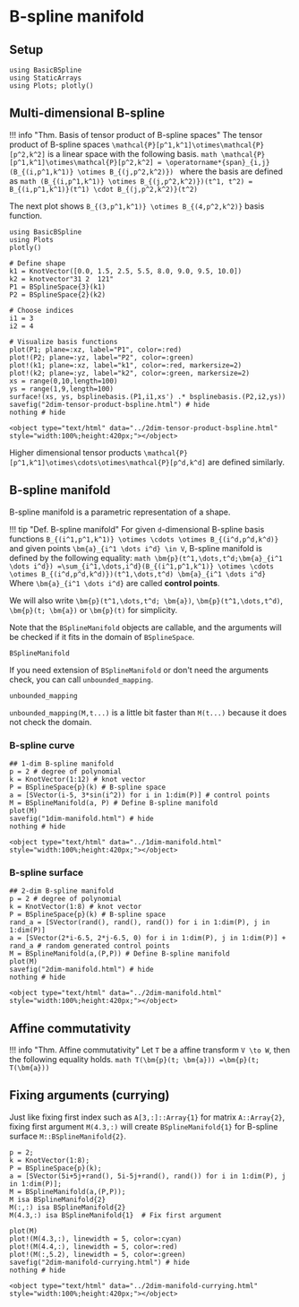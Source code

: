 # B-spline manifold

## Setup
```@example math_bsplinemanifold
using BasicBSpline
using StaticArrays
using Plots; plotly()
```

## Multi-dimensional B-spline

!!! info "Thm.  Basis of tensor product of B-spline spaces"
    The tensor product of B-spline spaces ``\mathcal{P}[p^1,k^1]\otimes\mathcal{P}[p^2,k^2]`` is a linear space with the following basis.
    ```math
    \mathcal{P}[p^1,k^1]\otimes\mathcal{P}[p^2,k^2]
    = \operatorname*{span}_{i,j} (B_{(i,p^1,k^1)} \otimes B_{(j,p^2,k^2)})
    ```
    where the basis are defined as
    ```math
    (B_{(i,p^1,k^1)} \otimes B_{(j,p^2,k^2)})(t^1, t^2)
    = B_{(i,p^1,k^1)}(t^1) \cdot B_{(j,p^2,k^2)}(t^2)
    ```

The next plot shows ``B_{(3,p^1,k^1)} \otimes B_{(4,p^2,k^2)}`` basis function.

```@example math_bsplinemanifold
using BasicBSpline
using Plots
plotly()

# Define shape
k1 = KnotVector([0.0, 1.5, 2.5, 5.5, 8.0, 9.0, 9.5, 10.0])
k2 = knotvector"31 2  121"
P1 = BSplineSpace{3}(k1)
P2 = BSplineSpace{2}(k2)

# Choose indices
i1 = 3
i2 = 4

# Visualize basis functions
plot(P1; plane=:xz, label="P1", color=:red)
plot!(P2; plane=:yz, label="P2", color=:green)
plot!(k1; plane=:xz, label="k1", color=:red, markersize=2)
plot!(k2; plane=:yz, label="k2", color=:green, markersize=2)
xs = range(0,10,length=100)
ys = range(1,9,length=100)
surface!(xs, ys, bsplinebasis.(P1,i1,xs') .* bsplinebasis.(P2,i2,ys))
savefig("2dim-tensor-product-bspline.html") # hide
nothing # hide
```

```@raw html
<object type="text/html" data="../2dim-tensor-product-bspline.html" style="width:100%;height:420px;"></object>
```

Higher dimensional tensor products ``\mathcal{P}[p^1,k^1]\otimes\cdots\otimes\mathcal{P}[p^d,k^d]`` are defined similarly.

## B-spline manifold
B-spline manifold is a parametric representation of a shape.

!!! tip "Def.  B-spline manifold"
    For given ``d``-dimensional B-spline basis functions ``B_{(i^1,p^1,k^1)} \otimes \cdots \otimes B_{(i^d,p^d,k^d)}`` and given points ``\bm{a}_{i^1 \dots i^d} \in V``, B-spline manifold is defined by the following equality:
    ```math
    \bm{p}(t^1,\dots,t^d;\bm{a}_{i^1 \dots i^d})
    =\sum_{i^1,\dots,i^d}(B_{(i^1,p^1,k^1)} \otimes \cdots \otimes B_{(i^d,p^d,k^d)})(t^1,\dots,t^d) \bm{a}_{i^1 \dots i^d}
    ```
    Where ``\bm{a}_{i^1 \dots i^d}`` are called **control points**.

We will also write ``\bm{p}(t^1,\dots,t^d; \bm{a})``, ``\bm{p}(t^1,\dots,t^d)``, ``\bm{p}(t; \bm{a})`` or ``\bm{p}(t)`` for simplicity.

Note that the `BSplineManifold` objects are callable, and the arguments will be checked if it fits in the domain of `BSplineSpace`.

```@docs
BSplineManifold
```

If you need extension of `BSplineManifold` or don't need the arguments check, you can call `unbounded_mapping`.

```@docs
unbounded_mapping
```

`unbounded_mapping(M,t...)` is a little bit faster than `M(t...)` because it does not check the domain.

### B-spline curve
```@example math_bsplinemanifold
## 1-dim B-spline manifold
p = 2 # degree of polynomial
k = KnotVector(1:12) # knot vector
P = BSplineSpace{p}(k) # B-spline space
a = [SVector(i-5, 3*sin(i^2)) for i in 1:dim(P)] # control points
M = BSplineManifold(a, P) # Define B-spline manifold
plot(M)
savefig("1dim-manifold.html") # hide
nothing # hide
```

```@raw html
<object type="text/html" data="../1dim-manifold.html" style="width:100%;height:420px;"></object>
```

### B-spline surface
```@example math_bsplinemanifold
## 2-dim B-spline manifold
p = 2 # degree of polynomial
k = KnotVector(1:8) # knot vector
P = BSplineSpace{p}(k) # B-spline space
rand_a = [SVector(rand(), rand(), rand()) for i in 1:dim(P), j in 1:dim(P)]
a = [SVector(2*i-6.5, 2*j-6.5, 0) for i in 1:dim(P), j in 1:dim(P)] + rand_a # random generated control points
M = BSplineManifold(a,(P,P)) # Define B-spline manifold
plot(M)
savefig("2dim-manifold.html") # hide
nothing # hide
```

```@raw html
<object type="text/html" data="../2dim-manifold.html" style="width:100%;height:420px;"></object>
```

## Affine commutativity
!!! info "Thm.  Affine commutativity"
    Let ``T`` be a affine transform ``V \to W``, then the following equality holds.
    ```math
    T(\bm{p}(t; \bm{a}))
    =\bm{p}(t; T(\bm{a}))
    ```

## Fixing arguments (currying)
Just like fixing first index such as `A[3,:]::Array{1}` for matrix `A::Array{2}`, fixing first argument `M(4.3,:)` will create `BSplineManifold{1}` for B-spline surface `M::BSplineManifold{2}`.

```@repl math_bsplinemanifold
p = 2;
k = KnotVector(1:8);
P = BSplineSpace{p}(k);
a = [SVector(5i+5j+rand(), 5i-5j+rand(), rand()) for i in 1:dim(P), j in 1:dim(P)];
M = BSplineManifold(a,(P,P));
M isa BSplineManifold{2}
M(:,:) isa BSplineManifold{2}
M(4.3,:) isa BSplineManifold{1}  # Fix first argument
```

```@example math_bsplinemanifold
plot(M)
plot!(M(4.3,:), linewidth = 5, color=:cyan)
plot!(M(4.4,:), linewidth = 5, color=:red)
plot!(M(:,5.2), linewidth = 5, color=:green)
savefig("2dim-manifold-currying.html") # hide
nothing # hide
```

```@raw html
<object type="text/html" data="../2dim-manifold-currying.html" style="width:100%;height:420px;"></object>
```
